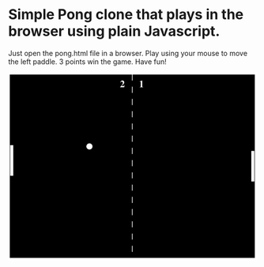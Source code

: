 # Simple Pong clone that plays in the browser using plain Javascript.

Just open the pong.html file in a browser. Play using your mouse to move the left paddle. 3 points win the game. Have fun!

![Pong Screenshot](https://github.com/jamesalmeida/pong-clone-in-JS/blob/master/pong-screenshot.png)
